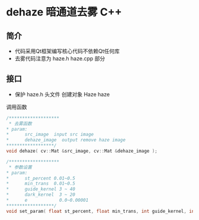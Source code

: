 # dehaze 暗通道去雾 C++
## 简介
- 代码采用Qt框架编写核心代码不依赖Qt任何库
- 去雾代码注意为 haze.h haze.cpp 部分

## 接口

- 保护 haze.h 头文件
创建对象 Haze haze

调用函数 

~~~ C
/*******************
 * 去雾函数
* param:
*      src_image  input src image
*      dehaze_image  output remove haze image
******************/
void dehaze( cv::Mat &src_image, cv::Mat &dehaze_image );

/*******************
 * 参数设置
* param:
*      st_percent 0.01~0.5
*      min_trans  0.01~0.5
*      guide_kernel 3 ~ 40
*      dark_kernel  3 ~ 20
*      e            0.0~0.00001
******************/
void set_param( float st_percent, float min_trans, int guide_kernel, int dark_kernel, float e );

~~~
